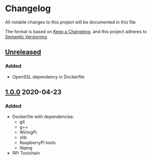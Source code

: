 # Changelog
All notable changes to this project will be documented in this file.

The format is based on [Keep a Changelog](https://keepachangelog.com/en/1.1.0/),
and this project adheres to [Semantic Versioning](https://semver.org/spec/v2.0.0.html).

## [Unreleased]

### Added

- OpenSSL dependency in Dockerfile

## [1.0.0] 2020-04-23

### Added

- Dockerfile with dependencies:
  + git
  + g++
  + WiringPi
  + zlib
  + RaspberryPi tools
  + libpng
- RPi Toolchain

[Unreleased]: https://github.com/Mq89/rco-ci/compare/v1.0.0...master
[1.0.0]: https://github.com/Mq89/rco-ci/releases/tag/v1.0.0
